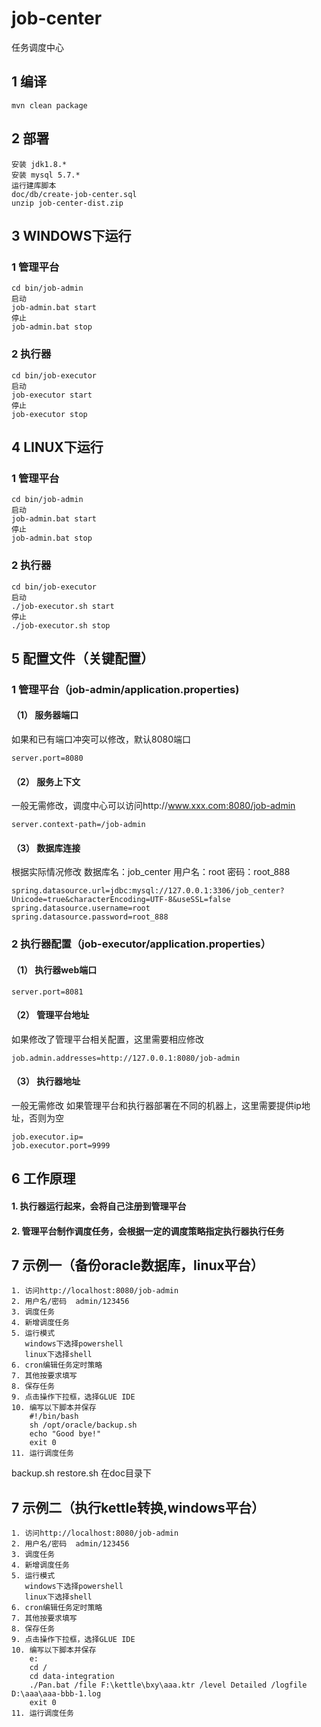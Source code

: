 # job-center
任务调度中心
## 1 编译
```
mvn clean package
```
## 2 部署
```
安装 jdk1.8.*
安装 mysql 5.7.*
运行建库脚本
doc/db/create-job-center.sql
unzip job-center-dist.zip
```
## 3 WINDOWS下运行
### 1 管理平台
```
cd bin/job-admin
启动
job-admin.bat start
停止
job-admin.bat stop
```
### 2 执行器
```
cd bin/job-executor
启动
job-executor start
停止
job-executor stop
```
## 4 LINUX下运行
### 1 管理平台
```
cd bin/job-admin
启动
job-admin.bat start
停止
job-admin.bat stop
```
### 2 执行器
```
cd bin/job-executor
启动
./job-executor.sh start
停止
./job-executor.sh stop
```
## 5 配置文件（关键配置）
### 1 管理平台（job-admin/application.properties)
#### （1） 服务器端口
如果和已有端口冲突可以修改，默认8080端口
```
server.port=8080
```
#### （2） 服务上下文
一般无需修改，调度中心可以访问http://www.xxx.com:8080/job-admin
```
server.context-path=/job-admin
```
#### （3） 数据库连接
根据实际情况修改
数据库名：job_center
用户名：root
密码：root_888
```
spring.datasource.url=jdbc:mysql://127.0.0.1:3306/job_center?Unicode=true&characterEncoding=UTF-8&useSSL=false
spring.datasource.username=root
spring.datasource.password=root_888
```
### 2 执行器配置（job-executor/application.properties）
#### （1） 执行器web端口
```
server.port=8081
```
#### （2） 管理平台地址
如果修改了管理平台相关配置，这里需要相应修改
```
job.admin.addresses=http://127.0.0.1:8080/job-admin
```
#### （3） 执行器地址
一般无需修改
如果管理平台和执行器部署在不同的机器上，这里需要提供ip地址，否则为空
```
job.executor.ip=
job.executor.port=9999
```
## 6 工作原理
#### 1. 执行器运行起来，会将自己注册到管理平台
#### 2. 管理平台制作调度任务，会根据一定的调度策略指定执行器执行任务
## 7 示例一（备份oracle数据库，linux平台）
```
1. 访问http://localhost:8080/job-admin
2. 用户名/密码  admin/123456
3. 调度任务
4. 新增调度任务
5. 运行模式
   windows下选择powershell
   linux下选择shell
6. cron编辑任务定时策略
7. 其他按要求填写
8. 保存任务
9. 点击操作下拉框，选择GLUE IDE
10. 编写以下脚本并保存
    #!/bin/bash
    sh /opt/oracle/backup.sh
    echo "Good bye!"
    exit 0
11. 运行调度任务
```
backup.sh
restore.sh 在doc目录下

## 7 示例二（执行kettle转换,windows平台）
```
1. 访问http://localhost:8080/job-admin
2. 用户名/密码  admin/123456
3. 调度任务
4. 新增调度任务
5. 运行模式
   windows下选择powershell
   linux下选择shell
6. cron编辑任务定时策略
7. 其他按要求填写
8. 保存任务
9. 点击操作下拉框，选择GLUE IDE
10. 编写以下脚本并保存
    e:
    cd /
    cd data-integration
    ./Pan.bat /file F:\kettle\bxy\aaa.ktr /level Detailed /logfile D:\aaa\aaa-bbb-1.log
    exit 0
11. 运行调度任务
```

